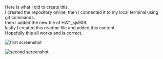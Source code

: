 Here is what I did to create this. \
I created the repository online, then I connected it to my local terminal using git commands.\
then I added the new file of HW1_sjs909. \
lastly I created this readme file and added this content.\
Hopefully this all works and is correct.

![first screenshot](https://github.com/sarahJune1/PUI2018_sjs909/blob/master/HW1_sjs909/first.png)
    
![second screenshot](sarahJune1/PUI2018_sjs909/HW1_sjs909/second.png)
